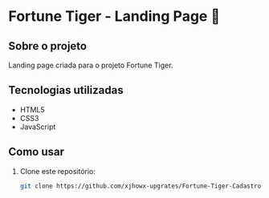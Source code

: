 # Fortune Tiger - Landing Page 🐅

## Sobre o projeto
Landing page criada para o projeto Fortune Tiger. 

## Tecnologias utilizadas
- HTML5
- CSS3
- JavaScript

## Como usar
1. Clone este repositório:
   ```bash
   git clone https://github.com/xjhowx-upgrates/Fortune-Tiger-Cadastros.git

